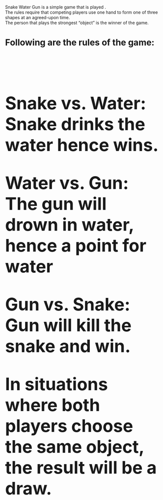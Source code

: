 Snake Water Gun is a simple game that is played .
<br>The rules require that competing players use one hand to form one of three shapes at an agreed-upon time. 
<br>The person that plays the strongest “object” is the winner of the game.
<br><b><h1> Following are the rules of the game:<h1><b><br>
**Snake vs. Water:** Snake drinks the water hence wins.

**Water vs. Gun:** The gun will drown in water, hence a point for water

**Gun vs. Snake:** Gun will kill the snake and win.

In situations where both players choose the same object, the result will be a draw.
